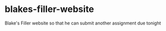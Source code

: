 # blakes-filler-website
Blake's Filler website so that he can submit another assignment due tonight
